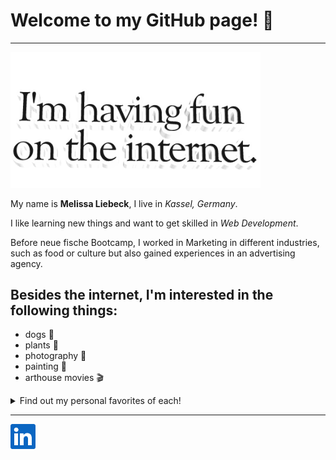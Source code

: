 # Welcome to my GitHub page! 👋

---
  
<img src="https://github.com/liebeckm/liebeckm/blob/main/giphy.gif?raw=true" width="400" height="auto"/>

My name is **Melissa Liebeck**, I live in _Kassel, Germany_.

I like learning new things and want to get skilled in *Web Development*.


Before neue fische Bootcamp, I worked in Marketing in different industries, such as food or culture but also gained experiences in an advertising agency.

## Besides the internet, I'm interested in the following things:
- dogs 🐶
- plants 🌱
- photography 📸
- painting 🎨
- arthouse movies 🎬

<details>
<summary>Find out my personal favorites of each!</summary>
<img src="https://github.com/liebeckm/liebeckm/blob/main/reba-spike--3TpWsOCYBg-unsplash.jpg" width="150" height="auto"/>
<img src="https://github.com/liebeckm/liebeckm/blob/main/frame-harirak-S6LRx259Pr4-unsplash.jpg" width="150" height="auto"/>
<img src="https://github.com/liebeckm/liebeckm/blob/main/1800.jpeg" width="150" height="auto"/>
<img src="https://github.com/liebeckm/liebeckm/blob/main/Henri_Matisse,_1909,_La_danse_(I),_Museum_of_Modern_Art.jpeg" width="150" height="auto"/>
<img src="https://github.com/liebeckm/liebeckm/blob/main/pa39ePi42Xwu44hPDjjxcUDrJik.jpeg" width="150" height="auto"/>
</details>


---

<a href="https://www.linkedin.com/in/melissaliebeck/" target="_blank" rel="noopener"><img src="https://github.com/liebeckm/liebeckm/blob/main/linkedin.png?raw=true" alt="linkedin button" width="40" height="auto"/></a>
